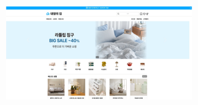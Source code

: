 <p align="center">
  <img src="https://github.com/azu0822/naeilhome/raw/main/images/메인페이지.jpg?raw=true" alt="메인 페이지 미리보기" width="800"/>
</p>




<!--
**azu0822/azu0822** is a ✨ _special_ ✨ repository because its `README.md` (this file) appears on your GitHub profile.

Here are some ideas to get you started:

- 🔭 I’m currently working on ...
- 🌱 I’m currently learning ...
- 👯 I’m looking to collaborate on ...
- 🤔 I’m looking for help with ...
- 💬 Ask me about ...
- 📫 How to reach me: ...
- 😄 Pronouns: ...
- ⚡ Fun fact: ...
-->
